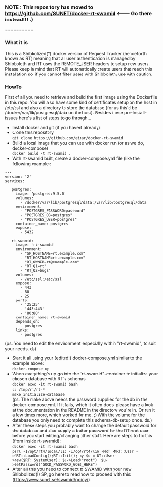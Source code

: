 
### NOTE : This repository has moved to https://github.com/SUNET/docker-rt-swamid <--- Go there instead!!! :)

==========

### What it is

This is a Shibbolized(?) docker version of Request Tracker (henceforth known as RT) meaning
that all user authentication is managed by Shibboleth and RT uses the REMOTE_USER headers to
setup new users. Please keep in mind that RT will automatically create users that reach this
installation so, if you cannot filter users with Shibboleth; use with caution.

### HowTo 

First of all you need to retrieve and build the first image using the Dockerfile in this repo.
You will also have some kind of certificates setup on the host in /etc/ssl and also a directory
to store the database (for us this'd be /docker/var/lib/postgresql/data on the host). Besides
these pre-install-issues here's a list of steps to go through...

* Install docker and git (if you havent already)  
* Clone this repository  
``` git clone https://github.com/einar/docker-rt-swamid ```  
* Build a local image that you can use with docker run (or as we do, docker-compose)  
``` docker build -t rt-swamid . ```  
* With rt-swamid built, create a docker-compose.yml file (like the following example):  
~~~~
---
version: '2'
services:

   postgres:
     image: 'postgres:9.5.0'
     volumes:
       - /docker/var/lib/postgresql/data:/var/lib/postgresql/data
     environment:
       - "POSTGRES_PASSWORD=password"
       - "POSTGRES_DB=postgres"
       - "POSTGRES_USER=postgres"
     container_name: postgres
     expose:
       - 5432       

   rt-swamid:
     image: 'rt-swamid'
     environment:
       - "SP_HOSTNAME=rt.example.com"
       - "RT_HOSTNAME=rt.example.com"
       - "RT_OWNER=rt@example.com"
       - "RT_Q1=rt"
       - "RT_Q2=bugs"
     volumes:
       - /etc/ssl:/etc/ssl
     expose:
       - 443
       - 80
       - 25
     ports:
       - '25:25'
       - '443:443'
       - '80:80'
     container_name: rt-swamid
     depends_on:
       - postgres
     links:
       - postgres
~~~~
(ps. You need to edit the environment, especially within "rt-swamid", to suit your needs. ds)  
* Start it all using your (edited!) docker-compose.yml similar to the example above:  
``` docker-compose up ```  
* When everything's up go into the "rt-swamid"-container to initialize your chosen database with RT's schemas  
``` docker exec -it rt-swamid bash ```  
``` cd /tmp/rt/rt-* ```  
``` make initialize-database ```  
(ps. The make above needs the password supplied for the db in the docker-compose.yml. If it fails, which it often does,
     please have a look at the documentation in the README in the directory you're in. Or run it a few times more, which
     worked for me. ;) With the volume for the database you only need to complete this schema-db-setup once. ds.)  
* After these steps you probably want to change the default password for the database and also supply a better password
  for the RT root user before you start editing/changing other stuff. Here are steps to fix this (from inside rt-swamid):  
``` docker exec -it rt-swamid bash ```  
``` perl -I/opt/rt4/local/lib -I/opt/rt4/lib -MRT -MRT::User -e'RT::LoadConfig();RT::Init(); my $u = RT::User->new($RT::SystemUser); $u->Load("root"); $u->SetPassword("GOOD_PASSWORD_GOES_HERE")' ```    
* After all this you need to connect to SWAMID with your new Shibbolized(!) SP, go here to read how to proceed with this:  
  (https://www.sunet.se/swamid/policy/)   

